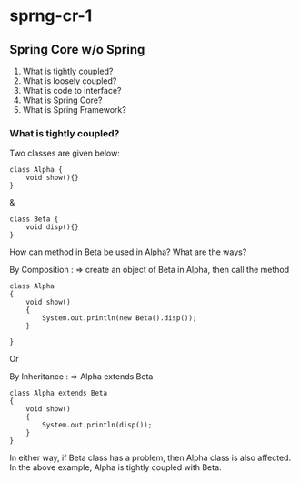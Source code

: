 # sprng-cr-1

## Spring Core w/o Spring

1. What is tightly coupled?
2. What is loosely coupled?
3. What is code to interface?
4. What is Spring Core?
5. What is Spring Framework?

### What is tightly coupled?

Two classes are given below:

```
class Alpha {
	void show(){}
}
```
&

```
class Beta {
	void disp(){}
}
```

How can method in Beta be used in Alpha?  What are the ways?

By Composition
: => create an object of Beta in Alpha, then call the method

```
class Alpha 
{
	void show() 
    {
		System.out.println(new Beta().disp());
	}
	
}
``` 
 
Or

By Inheritance
: => Alpha extends Beta

```
class Alpha extends Beta 
{
	void show() 
    {
		System.out.println(disp());
	}
}

``` 

In either way, if Beta class has a problem, then Alpha class is also affected.  In the above example, Alpha is tightly coupled with Beta.
